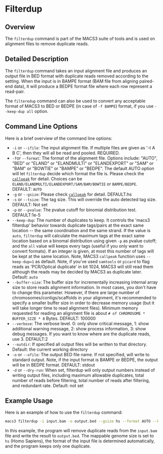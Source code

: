 # Filterdup

## Overview
The `filterdup` command is part of the MACS3 suite of tools and is
used on alignment files to remove duplicate reads. 

## Detailed Description

The `filterdup` command takes an input alignment file and produces an
output file in BED format with duplicate reads removed according to
the setting. When the input is in BAMPE format (BAM file from aligning
paired-end data), it will produce a BEDPE format file where each row
represent a read-pair. 

The `filteredup` command can also be used to convert any acceptable
format of MACS3 to BED or BEDPE (in case of `-f BAMPE`) format, if you
use `--keep-dup all` option.

## Command Line Options

Here is a brief overview of the command line options:

- `-i` or `--ifile`: The input alignment file. If multiple files are
  given as '-t A B C', then they will all be read and pooled. REQUIRED.
- `-f`or `--format`: The format of the alignment file. Options
  include: "AUTO", "BED" or "ELAND" or "ELANDMULTI" or "ELANDEXPORT"
  or "SAM" or "BAM" or "BOWTIE" or "BAMPE" or "BEDPE". The default
  AUTO option will let `filterdup` decide which format the file
  is. Please check the [`callpeak`](./callpeak.md) for detail. Choices
  can be `ELAND/ELANDMULTI/ELANDEXPORT/SAM/BAM/BOWTIE` or
  `BAMPE/BEDPE`. DEFAULT: `AUTO`
- `-g` or `--gsize`: Please check [`callpeak`](./callpeak.md) for
  detail. DEFAULT:hs
- `-s` or `--tsize`: The tag size. This will override the auto
  detected tag size. DEFAULT: Not set 
- `-p` or `--pvalue`: The pvalue cutoff for binomial distribution
  test. DEFAULT:1e-5 
- `--keep-dup`: The number of duplicates to keep. It controls the
  'macs3 filterdup' behavior towards duplicate tags/pairs at the exact
  same location -- the same coordination and the same strand. If the
  value is `auto`, `filterdup` will calculate the maximum tags at the
  exact same location based on a binomal distribution using given `-p`
  as pvalue cutoff; and the `all` value will keeps every tags (useful
  if you only want to convert formats). If an integer is given, at
  most this number of tags will be kept at the same location. Note,
  MACS3 `callpeak` function uses `--keep-dup=1` as default. Note, if
  you've used `samtools` or `picard` to flag reads as 'PCR/Optical
  duplicate' in bit 1024, MACS3 will still read them although the
  reads may be decided by MACS3 as duplicate later. Default: `auto`
- `--buffer-size`: The buffer size for incrementally increasing
  internal array size to store reads alignment information. In most
  cases, you don't have to change this parameter. However, if there
  are large number of chromosomes/contigs/scaffolds in your alignment,
  it's recommended to specify a smaller buffer size in order to
  decrease memory usage (but it will take longer time to read
  alignment files). Minimum memory requested for reading an alignment
  file is about `# of CHROMOSOME * BUFFER_SIZE * 8` Bytes. DEFAULT:
  100000
- `--verbose`: The verbose level. 0: only show critical message, 1:
  show additional warning message, 2: show process information, 3:
  show debug messages. If you want to know where are the duplicate
  reads, use 3. DEFAULT:2 
- `--outdir`: If specified all output files will be written to that
  directory. Default: the current working directory 
- `-o` or `--ofile`: The output BED file name. If not specified, will
  write to standard output. Note, if the input format is BAMPE or
  BEDPE, the output will be in BEDPE format. DEFAULT: stdout 
- `-d` or `--dry-run`: When set, filterdup will only output numbers
  instead of writing output files, including maximum allowable
  duplicates, total number of reads before filtering, total number of
  reads after filtering, and redundant rate. Default: not set 

## Example Usage

Here is an example of how to use the `filterdup` command:

```bash
macs3 filterdup -i input.bam -o output.bed --gsize hs --format AUTO --keep-dup 1 --buffer-size 100000
```

In this example, the program will remove duplicate reads from the
`input.bam` file and write the result to `output.bed`. The mappable
genome size is set to `hs` (Homo Sapiens), the format of the input
file is determined automatically, and the program keeps only one
duplicate.

